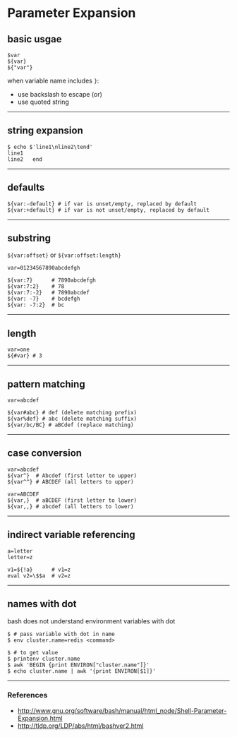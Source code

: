 # Parameter Expansion

## basic usgae
```
$var
${var}
${"var"}
```
when variable name includes `}`:
- use backslash to escape (or)
- use quoted string

---

## string expansion

```
$ echo $'line1\nline2\tend'
line1
line2   end
```

---

## defaults
```
${var:-default} # if var is unset/empty, replaced by default
${var:+default} # if var is not unset/empty, replaced by default
```

---

## substring

`${var:offset}` or `${var:offset:length}`

```
var=01234567890abcdefgh

${var:7}      # 7890abcdefgh
${var:7:2}    # 78
${var:7:-2}   # 7890abcdef
${var: -7}    # bcdefgh
${var: -7:2}  # bc
```

---

## length

```
var=one
${#var} # 3
```

---

## pattern matching

```
var=abcdef

${var#abc} # def (delete matching prefix)
${var%def} # abc (delete matching suffix)
${var/bc/BC} # aBCdef (replace matching)
```

---

## case conversion

```
var=abcdef
${var^}  # Abcdef (first letter to upper)
${var^^} # ABCDEF (all letters to upper)

var=ABCDEF
${var,}  # aBCDEF (first letter to lower)
${var,,} # abcdef (all letters to lower)
```

---

## indirect variable referencing

```
a=letter
letter=z

v1=${!a}      # v1=z
eval v2=\$$a  # v2=z
```

---

## names with dot

bash does not understand environment variables with dot

```
$ # pass variable with dot in name
$ env cluster.name=redis <command>

$ # to get value
$ printenv cluster.name
$ awk 'BEGIN {print ENVIRON["cluster.name"]}'
$ echo cluster.name | awk '{print ENVIRON[$1]}'
```

---

### References

* <http://www.gnu.org/software/bash/manual/html_node/Shell-Parameter-Expansion.html> 
* <http://tldp.org/LDP/abs/html/bashver2.html>
